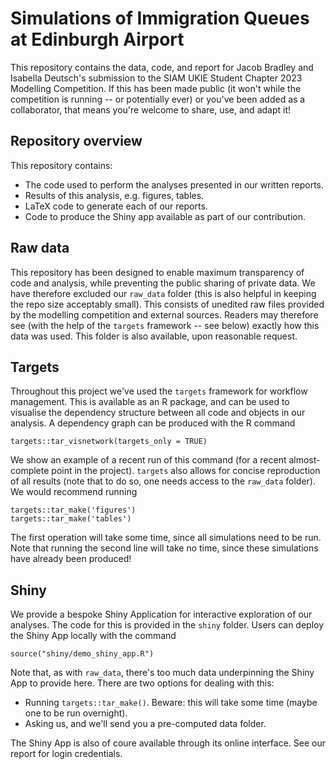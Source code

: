 # Simulations of Immigration Queues at Edinburgh Airport
This repository contains the data, code, and report for Jacob Bradley and Isabella Deutsch's submission to the SIAM UKIE Student Chapter 2023 Modelling Competition. If this has been made public (it won't while the competition is running -- or potentially ever) or you've been added as a collaborator, that means you're welcome to share, use, and adapt it!

## Repository overview
This repository contains:
 * The code used to perform the analyses presented in our written reports.
 * Results of this analysis, e.g. figures, tables.
 * LaTeX code to generate each of our reports.
 * Code to produce the Shiny app available as part of our contribution.

## Raw data
This repository has been designed to enable maximum transparency of code and analysis, while preventing the public sharing of private data. We have therefore excluded our `raw_data` folder (this is also helpful in keeping the repo size acceptably small). This consists of unedited raw files provided by the modelling competition and external sources. Readers may therefore see (with the help of the `targets` framework -- see below) exactly how this data was used. This folder is also available, upon reasonable request.

## Targets
Throughout this project we've used the `targets` framework for workflow management. This is available as an R package, and can be used to visualise the dependency structure between all code and objects in our analysis. A dependency graph can be produced with the R command 

```
targets::tar_visnetwork(targets_only = TRUE)
```
We show an example of a recent run of this command (for a recent almost-complete point in the project). `targets` also allows for concise reproduction of all results (note that to do so, one needs access to the `raw_data` folder). We would recommend running 

```
targets::tar_make('figures')
targets::tar_make('tables')
```

The first operation will take some time, since all simulations need to be run. Note that running the second line will take no time, since these simulations have already been produced!

## Shiny
We provide a bespoke Shiny Application for interactive exploration of our analyses. The code for this is provided in the `shiny` folder. Users can deploy the Shiny App locally with the command
```
source("shiny/demo_shiny_app.R")
```
Note that, as with `raw_data`, there's too much data underpinning the Shiny App to provide here. There are two options for dealing with this:

 * Running `targets::tar_make()`. Beware: this will take some time (maybe one to be run overnight).
 * Asking us, and we'll send you a pre-computed data folder.

The Shiny App is also of coure available through its online interface. See our report for login credentials.
